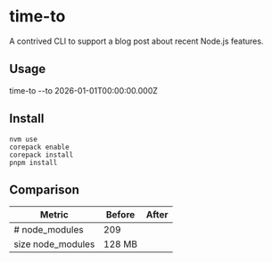# time-to

A contrived CLI to support a blog post about recent Node.js features.

## Usage

time-to --to 2026-01-01T00:00:00.000Z

## Install

```
nvm use
corepack enable
corepack install
pnpm install
```

## Comparison

| Metric | Before | After |
| - | - | - |
| # node_modules | 209 | |
| size node_modules | 128 MB | |